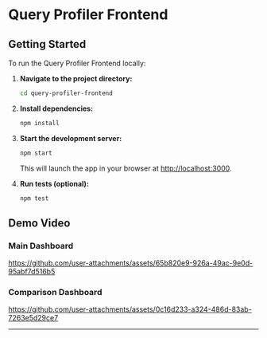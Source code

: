 # Query Profiler Frontend

## Getting Started

To run the Query Profiler Frontend locally:

1. **Navigate to the project directory:**
   ```sh
   cd query-profiler-frontend
   ```
2. **Install dependencies:**
   ```sh
   npm install
   ```
3. **Start the development server:**
   ```sh
   npm start
   ```
   This will launch the app in your browser at [http://localhost:3000](http://localhost:3000).

4. **Run tests (optional):**
   ```sh
   npm test
   ```
   
## Demo Video

### Main Dashboard


https://github.com/user-attachments/assets/65b820e9-926a-49ac-9e0d-95abf7d516b5



### Comparison Dashboard

https://github.com/user-attachments/assets/0c16d233-a324-486d-83ab-7263e5d29ce7


---

